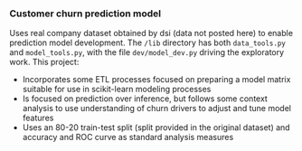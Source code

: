 ### Customer churn prediction model

Uses real company dataset obtained by dsi (data not posted here) to enable prediction model development. The `/lib` directory has both `data_tools.py` and `model_tools.py`, with the file `dev/model_dev.py` driving the exploratory work. This project:
  - Incorporates some ETL processes focused on preparing a model matrix suitable for use in scikit-learn modeling processes
  - Is focused on prediction over inference, but follows some context analysis to use understanding of churn drivers to adjust and tune model features
  - Uses an 80-20 train-test split (split provided in the original dataset) and accuracy and ROC curve as standard analysis measures
